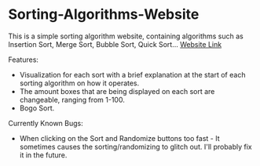 # Sorting-Algorithms-Website
This is a simple sorting algorithm website, containing algorithms such as Insertion Sort, Merge Sort, Bubble Sort, Quick Sort... [Website Link](https://rdhirschel.github.io/Sorting-Algorithms-Website/)

Features:
* Visualization for each sort with a brief explanation at the start of each sorting algorithm on how it operates.
* The amount boxes that are being displayed on each sort are changeable, ranging from 1-100.
* Bogo Sort.

Currently Known Bugs:
* When clicking on the Sort and Randomize buttons too fast - It sometimes causes the sorting/randomizing to glitch out. I'll probably fix it in the future.
